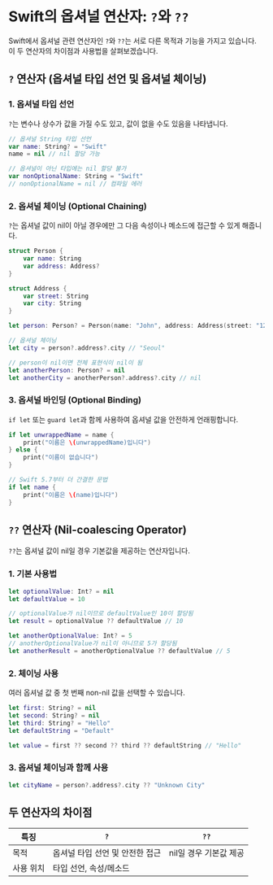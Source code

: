 # Swift의 옵셔널 연산자: `?`와 `??`

Swift에서 옵셔널 관련 연산자인 `?`와 `??`는 서로 다른 목적과 기능을 가지고 있습니다. 이 두 연산자의 차이점과 사용법을 살펴보겠습니다.

## `?` 연산자 (옵셔널 타입 선언 및 옵셔널 체이닝)

### 1. 옵셔널 타입 선언

`?`는 변수나 상수가 값을 가질 수도 있고, 값이 없을 수도 있음을 나타냅니다.

```swift
// 옵셔널 String 타입 선언
var name: String? = "Swift"
name = nil // nil 할당 가능

// 옵셔널이 아닌 타입에는 nil 할당 불가
var nonOptionalName: String = "Swift"
// nonOptionalName = nil // 컴파일 에러
```

### 2. 옵셔널 체이닝 (Optional Chaining)

`?`는 옵셔널 값이 nil이 아닐 경우에만 그 다음 속성이나 메소드에 접근할 수 있게 해줍니다.

```swift
struct Person {
    var name: String
    var address: Address?
}

struct Address {
    var street: String
    var city: String
}

let person: Person? = Person(name: "John", address: Address(street: "123 Main St", city: "Seoul"))

// 옵셔널 체이닝
let city = person?.address?.city // "Seoul"

// person이 nil이면 전체 표현식이 nil이 됨
let anotherPerson: Person? = nil
let anotherCity = anotherPerson?.address?.city // nil
```

### 3. 옵셔널 바인딩 (Optional Binding)

`if let` 또는 `guard let`과 함께 사용하여 옵셔널 값을 안전하게 언래핑합니다.

```swift
if let unwrappedName = name {
    print("이름은 \(unwrappedName)입니다")
} else {
    print("이름이 없습니다")
}

// Swift 5.7부터 더 간결한 문법
if let name {
    print("이름은 \(name)입니다")
}
```

## `??` 연산자 (Nil-coalescing Operator)

`??`는 옵셔널 값이 nil일 경우 기본값을 제공하는 연산자입니다.

### 1. 기본 사용법

```swift
let optionalValue: Int? = nil
let defaultValue = 10

// optionalValue가 nil이므로 defaultValue인 10이 할당됨
let result = optionalValue ?? defaultValue // 10

let anotherOptionalValue: Int? = 5
// anotherOptionalValue가 nil이 아니므로 5가 할당됨
let anotherResult = anotherOptionalValue ?? defaultValue // 5
```

### 2. 체이닝 사용

여러 옵셔널 값 중 첫 번째 non-nil 값을 선택할 수 있습니다.

```swift
let first: String? = nil
let second: String? = nil
let third: String? = "Hello"
let defaultString = "Default"

let value = first ?? second ?? third ?? defaultString // "Hello"
```

### 3. 옵셔널 체이닝과 함께 사용

```swift
let cityName = person?.address?.city ?? "Unknown City"
```

## 두 연산자의 차이점

| 특징    | `?`                | `??`           |
| ----- | ------------------ | -------------- |
| 목적    | 옵셔널 타입 선언 및 안전한 접근 | nil일 경우 기본값 제공 |
| 사용 위치 | 타입 선언, 속성/메소드      |                |